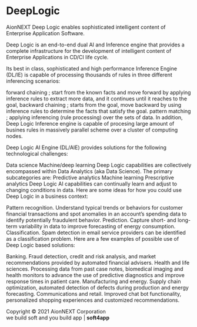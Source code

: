 # DeepLogic


AionNEXT Deep Logic enables sophisticated intelligent content of Enterprise Application Software.

Deep Logic is an end-to-end dual AI and Inference engine that provides a complete infrastructure for the development of intelligent content of Enterprise Applications in CD/CI life cycle.

Its best in class, sophisticated and high performance Inference Engine (DL/IE) is capable of processing thousands of rules in three different inferencing scenarios:

forward chaining ; start from the known facts and move forward by applying inference rules to extract more data, and it continues until it reaches to the goal,
backward chaining ; starts from the goal, move backward by using inference rules to determine the facts that satisfy the goal.
pattern matching ; applying inferencing (rule processing) over the sets of data.
In addition, Deep Logic Inference engine is capable of procesing large amount of busines rules in massively parallel scheme over a cluster of computing nodes.

Deep Logic AI Engine (DL/AIE) provides solutions for the following technological challenges:

Data science
Machine/deep learning
Deep Logic capabilities are collectively encompassed within Data Analytics (aka Data Science). The primary subcategories are:
Predictive analytics
Machine learning
Prescriptive analytics
Deep Logic AI capabilities can continually learn and adjust to changing conditions in data.
Here are some ideas for how you could use Deep Logic in a business context:

Pattern recognition. Understand typical trends or behaviors for customer financial transactions and spot anomalies in an account’s spending data to identify potentially fraudulent behavior.
Prediction. Capture short- and long-term variability in data to improve forecasting of energy consumption.
Classification. Spam detection in email service providers can be identified as a classification problem.
Here are a few examples of possible use of Deep Logic based solutions:

Banking. Fraud detection, credit and risk analysis, and market recommendations provided by automated financial advisers.
Health and life sciences. Processing data from past case notes, biomedical imaging and health monitors to advance the use of predictive diagnostics and improve response times in patient care.
Manufacturing and energy. Supply chain optimization, automated detection of defects during production and energy forecasting.
Communications and retail. Improved chat bot functionality, personalized shopping experiences and customized recommendations.




Copyright © 2021 AionNEXT Corporation<br>
we build soft and you build app | <b>soft4app</b>
